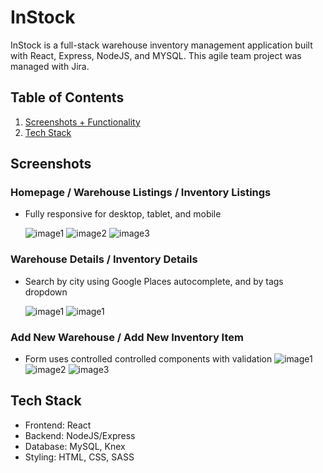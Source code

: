 # InStock

InStock is a full-stack warehouse inventory management application built with React, Express, NodeJS, and MYSQL. This agile team project was managed with Jira.

## Table of Contents

1. [Screenshots + Functionality](#screenshots)
2. [Tech Stack](#tech-stack)

## Screenshots

### Homepage / Warehouse Listings / Inventory Listings

- Fully responsive for desktop, tablet, and mobile

  ![image1](https://user-images.githubusercontent.com/107284019/211250255-4ef4df93-18f7-44c9-ba87-c35018ddc55b.png)
  ![image2](https://user-images.githubusercontent.com/107284019/211255027-846bb982-20d6-43f5-ab26-413a2199e5cd.png)
  ![image3](https://user-images.githubusercontent.com/107284019/211250116-f0f69787-cae5-4a2f-91df-55e0d0eb2929.png)

### Warehouse Details / Inventory Details

- Search by city using Google Places autocomplete, and by tags dropdown

  ![image1](https://user-images.githubusercontent.com/107284019/211252349-00c62bf2-cf38-4ee4-b40f-0407576c02c4.png)
  ![image1](https://user-images.githubusercontent.com/107284019/211252339-6090b765-2e62-4709-9b53-21c06319319a.png)

### Add New Warehouse / Add New Inventory Item

- Form uses controlled controlled components with validation
  ![image1](https://user-images.githubusercontent.com/107284019/211253089-627f3670-a645-4d64-8ff1-3de45501e82d.png)
  ![image2](https://user-images.githubusercontent.com/107284019/211253092-13a6748f-1b7b-4bb3-85bc-dfbe84205489.png)
  ![image3](https://user-images.githubusercontent.com/107284019/211253102-eafa129b-2e2a-45e5-8d54-3498a0441d00.png)

## Tech Stack

- Frontend: React
- Backend: NodeJS/Express
- Database: MySQL, Knex
- Styling: HTML, CSS, SASS
